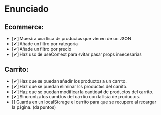 # Enunciado

## Ecommerce:

- [✔] Muestra una lista de productos que vienen de un JSON
- [✔] Añade un filtro por categoría
- [✔] Añade un filtro por precio
- [✔] Haz uso de useContext para evitar pasar props innecesarias.

## Carrito:

- [✔] Haz que se puedan añadir los productos a un carrito.
- [✔] Haz que se puedan eliminar los productos del carrito.
- [✔] Haz que se puedan modificar la cantidad de productos del carrito.
- [✔] Sincroniza los cambios del carrito con la lista de productos.
- [] Guarda en un localStorage el carrito para que se recupere al recargar la página. (da puntos)

